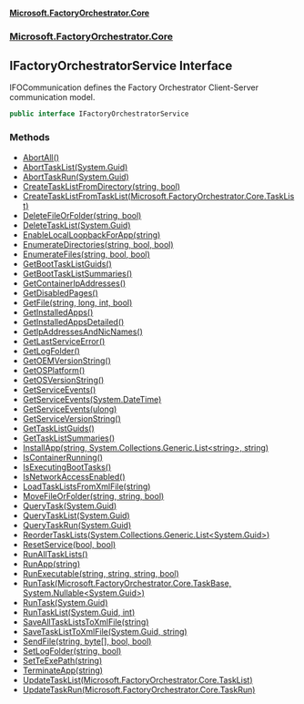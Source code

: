 #### [Microsoft.FactoryOrchestrator.Core](./Microsoft-FactoryOrchestrator-Core.md 'Microsoft.FactoryOrchestrator.Core')
### [Microsoft.FactoryOrchestrator.Core](./Microsoft-FactoryOrchestrator-Core.md 'Microsoft.FactoryOrchestrator.Core')
## IFactoryOrchestratorService Interface
IFOCommunication defines the Factory Orchestrator Client-Server communication model.  
```csharp
public interface IFactoryOrchestratorService
```
### Methods
- [AbortAll()](./Microsoft-FactoryOrchestrator-Core-IFactoryOrchestratorService-AbortAll().md 'Microsoft.FactoryOrchestrator.Core.IFactoryOrchestratorService.AbortAll()')
- [AbortTaskList(System.Guid)](./Microsoft-FactoryOrchestrator-Core-IFactoryOrchestratorService-AbortTaskList(System-Guid).md 'Microsoft.FactoryOrchestrator.Core.IFactoryOrchestratorService.AbortTaskList(System.Guid)')
- [AbortTaskRun(System.Guid)](./Microsoft-FactoryOrchestrator-Core-IFactoryOrchestratorService-AbortTaskRun(System-Guid).md 'Microsoft.FactoryOrchestrator.Core.IFactoryOrchestratorService.AbortTaskRun(System.Guid)')
- [CreateTaskListFromDirectory(string, bool)](./Microsoft-FactoryOrchestrator-Core-IFactoryOrchestratorService-CreateTaskListFromDirectory(string_bool).md 'Microsoft.FactoryOrchestrator.Core.IFactoryOrchestratorService.CreateTaskListFromDirectory(string, bool)')
- [CreateTaskListFromTaskList(Microsoft.FactoryOrchestrator.Core.TaskList)](./Microsoft-FactoryOrchestrator-Core-IFactoryOrchestratorService-CreateTaskListFromTaskList(Microsoft-FactoryOrchestrator-Core-TaskList).md 'Microsoft.FactoryOrchestrator.Core.IFactoryOrchestratorService.CreateTaskListFromTaskList(Microsoft.FactoryOrchestrator.Core.TaskList)')
- [DeleteFileOrFolder(string, bool)](./Microsoft-FactoryOrchestrator-Core-IFactoryOrchestratorService-DeleteFileOrFolder(string_bool).md 'Microsoft.FactoryOrchestrator.Core.IFactoryOrchestratorService.DeleteFileOrFolder(string, bool)')
- [DeleteTaskList(System.Guid)](./Microsoft-FactoryOrchestrator-Core-IFactoryOrchestratorService-DeleteTaskList(System-Guid).md 'Microsoft.FactoryOrchestrator.Core.IFactoryOrchestratorService.DeleteTaskList(System.Guid)')
- [EnableLocalLoopbackForApp(string)](./Microsoft-FactoryOrchestrator-Core-IFactoryOrchestratorService-EnableLocalLoopbackForApp(string).md 'Microsoft.FactoryOrchestrator.Core.IFactoryOrchestratorService.EnableLocalLoopbackForApp(string)')
- [EnumerateDirectories(string, bool, bool)](./Microsoft-FactoryOrchestrator-Core-IFactoryOrchestratorService-EnumerateDirectories(string_bool_bool).md 'Microsoft.FactoryOrchestrator.Core.IFactoryOrchestratorService.EnumerateDirectories(string, bool, bool)')
- [EnumerateFiles(string, bool, bool)](./Microsoft-FactoryOrchestrator-Core-IFactoryOrchestratorService-EnumerateFiles(string_bool_bool).md 'Microsoft.FactoryOrchestrator.Core.IFactoryOrchestratorService.EnumerateFiles(string, bool, bool)')
- [GetBootTaskListGuids()](./Microsoft-FactoryOrchestrator-Core-IFactoryOrchestratorService-GetBootTaskListGuids().md 'Microsoft.FactoryOrchestrator.Core.IFactoryOrchestratorService.GetBootTaskListGuids()')
- [GetBootTaskListSummaries()](./Microsoft-FactoryOrchestrator-Core-IFactoryOrchestratorService-GetBootTaskListSummaries().md 'Microsoft.FactoryOrchestrator.Core.IFactoryOrchestratorService.GetBootTaskListSummaries()')
- [GetContainerIpAddresses()](./Microsoft-FactoryOrchestrator-Core-IFactoryOrchestratorService-GetContainerIpAddresses().md 'Microsoft.FactoryOrchestrator.Core.IFactoryOrchestratorService.GetContainerIpAddresses()')
- [GetDisabledPages()](./Microsoft-FactoryOrchestrator-Core-IFactoryOrchestratorService-GetDisabledPages().md 'Microsoft.FactoryOrchestrator.Core.IFactoryOrchestratorService.GetDisabledPages()')
- [GetFile(string, long, int, bool)](./Microsoft-FactoryOrchestrator-Core-IFactoryOrchestratorService-GetFile(string_long_int_bool).md 'Microsoft.FactoryOrchestrator.Core.IFactoryOrchestratorService.GetFile(string, long, int, bool)')
- [GetInstalledApps()](./Microsoft-FactoryOrchestrator-Core-IFactoryOrchestratorService-GetInstalledApps().md 'Microsoft.FactoryOrchestrator.Core.IFactoryOrchestratorService.GetInstalledApps()')
- [GetInstalledAppsDetailed()](./Microsoft-FactoryOrchestrator-Core-IFactoryOrchestratorService-GetInstalledAppsDetailed().md 'Microsoft.FactoryOrchestrator.Core.IFactoryOrchestratorService.GetInstalledAppsDetailed()')
- [GetIpAddressesAndNicNames()](./Microsoft-FactoryOrchestrator-Core-IFactoryOrchestratorService-GetIpAddressesAndNicNames().md 'Microsoft.FactoryOrchestrator.Core.IFactoryOrchestratorService.GetIpAddressesAndNicNames()')
- [GetLastServiceError()](./Microsoft-FactoryOrchestrator-Core-IFactoryOrchestratorService-GetLastServiceError().md 'Microsoft.FactoryOrchestrator.Core.IFactoryOrchestratorService.GetLastServiceError()')
- [GetLogFolder()](./Microsoft-FactoryOrchestrator-Core-IFactoryOrchestratorService-GetLogFolder().md 'Microsoft.FactoryOrchestrator.Core.IFactoryOrchestratorService.GetLogFolder()')
- [GetOEMVersionString()](./Microsoft-FactoryOrchestrator-Core-IFactoryOrchestratorService-GetOEMVersionString().md 'Microsoft.FactoryOrchestrator.Core.IFactoryOrchestratorService.GetOEMVersionString()')
- [GetOSPlatform()](./Microsoft-FactoryOrchestrator-Core-IFactoryOrchestratorService-GetOSPlatform().md 'Microsoft.FactoryOrchestrator.Core.IFactoryOrchestratorService.GetOSPlatform()')
- [GetOSVersionString()](./Microsoft-FactoryOrchestrator-Core-IFactoryOrchestratorService-GetOSVersionString().md 'Microsoft.FactoryOrchestrator.Core.IFactoryOrchestratorService.GetOSVersionString()')
- [GetServiceEvents()](./Microsoft-FactoryOrchestrator-Core-IFactoryOrchestratorService-GetServiceEvents().md 'Microsoft.FactoryOrchestrator.Core.IFactoryOrchestratorService.GetServiceEvents()')
- [GetServiceEvents(System.DateTime)](./Microsoft-FactoryOrchestrator-Core-IFactoryOrchestratorService-GetServiceEvents(System-DateTime).md 'Microsoft.FactoryOrchestrator.Core.IFactoryOrchestratorService.GetServiceEvents(System.DateTime)')
- [GetServiceEvents(ulong)](./Microsoft-FactoryOrchestrator-Core-IFactoryOrchestratorService-GetServiceEvents(ulong).md 'Microsoft.FactoryOrchestrator.Core.IFactoryOrchestratorService.GetServiceEvents(ulong)')
- [GetServiceVersionString()](./Microsoft-FactoryOrchestrator-Core-IFactoryOrchestratorService-GetServiceVersionString().md 'Microsoft.FactoryOrchestrator.Core.IFactoryOrchestratorService.GetServiceVersionString()')
- [GetTaskListGuids()](./Microsoft-FactoryOrchestrator-Core-IFactoryOrchestratorService-GetTaskListGuids().md 'Microsoft.FactoryOrchestrator.Core.IFactoryOrchestratorService.GetTaskListGuids()')
- [GetTaskListSummaries()](./Microsoft-FactoryOrchestrator-Core-IFactoryOrchestratorService-GetTaskListSummaries().md 'Microsoft.FactoryOrchestrator.Core.IFactoryOrchestratorService.GetTaskListSummaries()')
- [InstallApp(string, System.Collections.Generic.List&lt;string&gt;, string)](./Microsoft-FactoryOrchestrator-Core-IFactoryOrchestratorService-InstallApp(string_System-Collections-Generic-List-string-_string).md 'Microsoft.FactoryOrchestrator.Core.IFactoryOrchestratorService.InstallApp(string, System.Collections.Generic.List&lt;string&gt;, string)')
- [IsContainerRunning()](./Microsoft-FactoryOrchestrator-Core-IFactoryOrchestratorService-IsContainerRunning().md 'Microsoft.FactoryOrchestrator.Core.IFactoryOrchestratorService.IsContainerRunning()')
- [IsExecutingBootTasks()](./Microsoft-FactoryOrchestrator-Core-IFactoryOrchestratorService-IsExecutingBootTasks().md 'Microsoft.FactoryOrchestrator.Core.IFactoryOrchestratorService.IsExecutingBootTasks()')
- [IsNetworkAccessEnabled()](./Microsoft-FactoryOrchestrator-Core-IFactoryOrchestratorService-IsNetworkAccessEnabled().md 'Microsoft.FactoryOrchestrator.Core.IFactoryOrchestratorService.IsNetworkAccessEnabled()')
- [LoadTaskListsFromXmlFile(string)](./Microsoft-FactoryOrchestrator-Core-IFactoryOrchestratorService-LoadTaskListsFromXmlFile(string).md 'Microsoft.FactoryOrchestrator.Core.IFactoryOrchestratorService.LoadTaskListsFromXmlFile(string)')
- [MoveFileOrFolder(string, string, bool)](./Microsoft-FactoryOrchestrator-Core-IFactoryOrchestratorService-MoveFileOrFolder(string_string_bool).md 'Microsoft.FactoryOrchestrator.Core.IFactoryOrchestratorService.MoveFileOrFolder(string, string, bool)')
- [QueryTask(System.Guid)](./Microsoft-FactoryOrchestrator-Core-IFactoryOrchestratorService-QueryTask(System-Guid).md 'Microsoft.FactoryOrchestrator.Core.IFactoryOrchestratorService.QueryTask(System.Guid)')
- [QueryTaskList(System.Guid)](./Microsoft-FactoryOrchestrator-Core-IFactoryOrchestratorService-QueryTaskList(System-Guid).md 'Microsoft.FactoryOrchestrator.Core.IFactoryOrchestratorService.QueryTaskList(System.Guid)')
- [QueryTaskRun(System.Guid)](./Microsoft-FactoryOrchestrator-Core-IFactoryOrchestratorService-QueryTaskRun(System-Guid).md 'Microsoft.FactoryOrchestrator.Core.IFactoryOrchestratorService.QueryTaskRun(System.Guid)')
- [ReorderTaskLists(System.Collections.Generic.List&lt;System.Guid&gt;)](./Microsoft-FactoryOrchestrator-Core-IFactoryOrchestratorService-ReorderTaskLists(System-Collections-Generic-List-System-Guid-).md 'Microsoft.FactoryOrchestrator.Core.IFactoryOrchestratorService.ReorderTaskLists(System.Collections.Generic.List&lt;System.Guid&gt;)')
- [ResetService(bool, bool)](./Microsoft-FactoryOrchestrator-Core-IFactoryOrchestratorService-ResetService(bool_bool).md 'Microsoft.FactoryOrchestrator.Core.IFactoryOrchestratorService.ResetService(bool, bool)')
- [RunAllTaskLists()](./Microsoft-FactoryOrchestrator-Core-IFactoryOrchestratorService-RunAllTaskLists().md 'Microsoft.FactoryOrchestrator.Core.IFactoryOrchestratorService.RunAllTaskLists()')
- [RunApp(string)](./Microsoft-FactoryOrchestrator-Core-IFactoryOrchestratorService-RunApp(string).md 'Microsoft.FactoryOrchestrator.Core.IFactoryOrchestratorService.RunApp(string)')
- [RunExecutable(string, string, string, bool)](./Microsoft-FactoryOrchestrator-Core-IFactoryOrchestratorService-RunExecutable(string_string_string_bool).md 'Microsoft.FactoryOrchestrator.Core.IFactoryOrchestratorService.RunExecutable(string, string, string, bool)')
- [RunTask(Microsoft.FactoryOrchestrator.Core.TaskBase, System.Nullable&lt;System.Guid&gt;)](./Microsoft-FactoryOrchestrator-Core-IFactoryOrchestratorService-RunTask(Microsoft-FactoryOrchestrator-Core-TaskBase_System-Nullable-System-Guid-).md 'Microsoft.FactoryOrchestrator.Core.IFactoryOrchestratorService.RunTask(Microsoft.FactoryOrchestrator.Core.TaskBase, System.Nullable&lt;System.Guid&gt;)')
- [RunTask(System.Guid)](./Microsoft-FactoryOrchestrator-Core-IFactoryOrchestratorService-RunTask(System-Guid).md 'Microsoft.FactoryOrchestrator.Core.IFactoryOrchestratorService.RunTask(System.Guid)')
- [RunTaskList(System.Guid, int)](./Microsoft-FactoryOrchestrator-Core-IFactoryOrchestratorService-RunTaskList(System-Guid_int).md 'Microsoft.FactoryOrchestrator.Core.IFactoryOrchestratorService.RunTaskList(System.Guid, int)')
- [SaveAllTaskListsToXmlFile(string)](./Microsoft-FactoryOrchestrator-Core-IFactoryOrchestratorService-SaveAllTaskListsToXmlFile(string).md 'Microsoft.FactoryOrchestrator.Core.IFactoryOrchestratorService.SaveAllTaskListsToXmlFile(string)')
- [SaveTaskListToXmlFile(System.Guid, string)](./Microsoft-FactoryOrchestrator-Core-IFactoryOrchestratorService-SaveTaskListToXmlFile(System-Guid_string).md 'Microsoft.FactoryOrchestrator.Core.IFactoryOrchestratorService.SaveTaskListToXmlFile(System.Guid, string)')
- [SendFile(string, byte[], bool, bool)](./Microsoft-FactoryOrchestrator-Core-IFactoryOrchestratorService-SendFile(string_byte--_bool_bool).md 'Microsoft.FactoryOrchestrator.Core.IFactoryOrchestratorService.SendFile(string, byte[], bool, bool)')
- [SetLogFolder(string, bool)](./Microsoft-FactoryOrchestrator-Core-IFactoryOrchestratorService-SetLogFolder(string_bool).md 'Microsoft.FactoryOrchestrator.Core.IFactoryOrchestratorService.SetLogFolder(string, bool)')
- [SetTeExePath(string)](./Microsoft-FactoryOrchestrator-Core-IFactoryOrchestratorService-SetTeExePath(string).md 'Microsoft.FactoryOrchestrator.Core.IFactoryOrchestratorService.SetTeExePath(string)')
- [TerminateApp(string)](./Microsoft-FactoryOrchestrator-Core-IFactoryOrchestratorService-TerminateApp(string).md 'Microsoft.FactoryOrchestrator.Core.IFactoryOrchestratorService.TerminateApp(string)')
- [UpdateTaskList(Microsoft.FactoryOrchestrator.Core.TaskList)](./Microsoft-FactoryOrchestrator-Core-IFactoryOrchestratorService-UpdateTaskList(Microsoft-FactoryOrchestrator-Core-TaskList).md 'Microsoft.FactoryOrchestrator.Core.IFactoryOrchestratorService.UpdateTaskList(Microsoft.FactoryOrchestrator.Core.TaskList)')
- [UpdateTaskRun(Microsoft.FactoryOrchestrator.Core.TaskRun)](./Microsoft-FactoryOrchestrator-Core-IFactoryOrchestratorService-UpdateTaskRun(Microsoft-FactoryOrchestrator-Core-TaskRun).md 'Microsoft.FactoryOrchestrator.Core.IFactoryOrchestratorService.UpdateTaskRun(Microsoft.FactoryOrchestrator.Core.TaskRun)')
